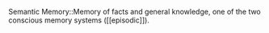 Semantic Memory::Memory of facts and general knowledge, one of the two conscious memory systems ([[episodic]]).